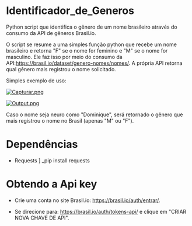 # Identificador_de_Generos
Python script que identifica o gênero de um nome brasileiro através do consumo da API de gêneros Brasil.io.

O script se resume a uma simples função python que recebe um nome brasileiro e retorna "F" se o nome for feminino e "M" se o nome for masculino. Ele faz isso por meio do consumo da API:https://brasil.io/dataset/genero-nomes/nomes/. A própria API retorna qual gênero mais registrou o nome solicitado. 

Simples exemplo de uso:

[![Capturar.png](https://www.imagemhost.com.br/images/2021/04/27/Capturar.png)](https://www.imagemhost.com.br/image/2rcHMy)

[![Output.png](https://www.imagemhost.com.br/images/2021/04/27/Output.png)](https://www.imagemhost.com.br/image/2r1lOq)

Caso o nome seja neuro como "Dominique", será retornado o gênero que mais registrou o nome no Brasil (apenas "M" ou "F"). 

# Dependências 
* Requests  ]
_pip install requests

# Obtendo a Api key

* Crie uma conta no site Brasil.io: https://brasil.io/auth/entrar/. 

* Se direcione para: https://brasil.io/auth/tokens-api/ e clique em "CRIAR NOVA CHAVE DE API".
